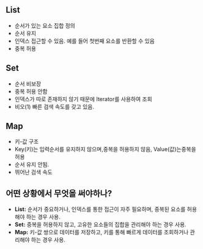 ## List

- 순서가 있는 요소 집합 정의
- 순서 유지
- 인덱스 접근할 수 있음. 예를 들어 첫번째 요소를 반환할 수 있음
- 중복 허용

## Set

- 순서 비보장
- 중복 허용 안함
- 인덱스가 따로 존재하지 않기 때문에 Iterator를 사용하여 조회
- 비오(1) 빠른 검색 속도를 갖고 있음.

## Map

- 키-값 구조
- Key(키)는 입력순서를 유지하지 않으며,중복을 허용하지 않음, Value(값)는중복을 허용
- 순서 유지 안됨.
- 뛰어난 검색 속도

## 어떤 상황에서 무엇을 써야하나?

- **List:** 순서가 중요하거나, 인덱스를 통한 접근이 자주 필요하며, 중복된 요소를 허용해야 하는 경우 사용.
- **Set:** 중복을 허용하지 않고, 고유한 요소들의 집합을 관리해야 하는 경우 사용.
- **Map:** 키-값 쌍으로 데이터를 저장하고, 키를 통해 빠르게 데이터를 조회하거나 관리해야 하는 경우 사용.
